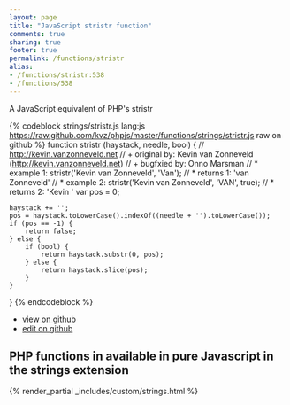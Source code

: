 ```yaml
---
layout: page
title: "JavaScript stristr function"
comments: true
sharing: true
footer: true
permalink: /functions/stristr
alias:
- /functions/stristr:538
- /functions/538
---
```

<!-- Generated by Rakefile:build -->
A JavaScript equivalent of PHP's stristr

{% codeblock strings/stristr.js lang:js https://raw.github.com/kvz/phpjs/master/functions/strings/stristr.js raw on github %}
function stristr (haystack, needle, bool) {
    // http://kevin.vanzonneveld.net
    // +   original by: Kevin van Zonneveld (http://kevin.vanzonneveld.net)
    // +   bugfxied by: Onno Marsman
    // *     example 1: stristr('Kevin van Zonneveld', 'Van');
    // *     returns 1: 'van Zonneveld'
    // *     example 2: stristr('Kevin van Zonneveld', 'VAN', true);
    // *     returns 2: 'Kevin '
    var pos = 0;

    haystack += '';
    pos = haystack.toLowerCase().indexOf((needle + '').toLowerCase());
    if (pos == -1) {
        return false;
    } else {
        if (bool) {
            return haystack.substr(0, pos);
        } else {
            return haystack.slice(pos);
        }
    }
}
{% endcodeblock %}

 - [view on github](https://github.com/kvz/phpjs/blob/master/functions/strings/stristr.js)
 - [edit on github](https://github.com/kvz/phpjs/edit/master/functions/strings/stristr.js)

## PHP functions in available in pure Javascript in the strings extension
{% render_partial _includes/custom/strings.html %}
